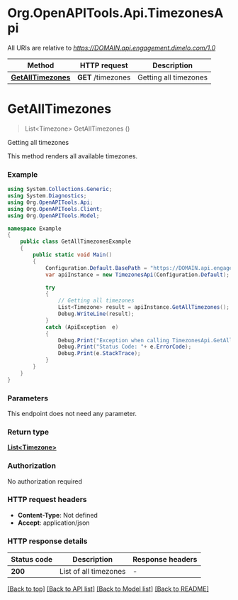# Org.OpenAPITools.Api.TimezonesApi

All URIs are relative to *https://DOMAIN.api.engagement.dimelo.com/1.0*

Method | HTTP request | Description
------------- | ------------- | -------------
[**GetAllTimezones**](TimezonesApi.md#getalltimezones) | **GET** /timezones | Getting all timezones


<a name="getalltimezones"></a>
# **GetAllTimezones**
> List&lt;Timezone&gt; GetAllTimezones ()

Getting all timezones

This method renders all available timezones.

### Example
```csharp
using System.Collections.Generic;
using System.Diagnostics;
using Org.OpenAPITools.Api;
using Org.OpenAPITools.Client;
using Org.OpenAPITools.Model;

namespace Example
{
    public class GetAllTimezonesExample
    {
        public static void Main()
        {
            Configuration.Default.BasePath = "https://DOMAIN.api.engagement.dimelo.com/1.0";
            var apiInstance = new TimezonesApi(Configuration.Default);

            try
            {
                // Getting all timezones
                List<Timezone> result = apiInstance.GetAllTimezones();
                Debug.WriteLine(result);
            }
            catch (ApiException  e)
            {
                Debug.Print("Exception when calling TimezonesApi.GetAllTimezones: " + e.Message );
                Debug.Print("Status Code: "+ e.ErrorCode);
                Debug.Print(e.StackTrace);
            }
        }
    }
}
```

### Parameters
This endpoint does not need any parameter.

### Return type

[**List&lt;Timezone&gt;**](Timezone.md)

### Authorization

No authorization required

### HTTP request headers

 - **Content-Type**: Not defined
 - **Accept**: application/json

### HTTP response details
| Status code | Description | Response headers |
|-------------|-------------|------------------|
| **200** | List of all timezones |  -  |

[[Back to top]](#) [[Back to API list]](../README.md#documentation-for-api-endpoints) [[Back to Model list]](../README.md#documentation-for-models) [[Back to README]](../README.md)

